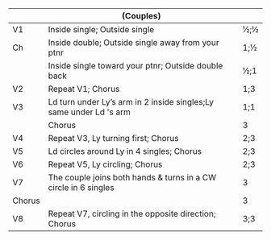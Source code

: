 ||(Couples)||
|-----|----|-----|
|V1| Inside single; Outside single |½;½|
|Ch| Inside double; Outside single away from your ptnr |1;½|
||Inside single toward your ptnr; Outside double back |½;1|
|V2| Repeat V1; Chorus |1;3|
|V3| Ld turn under Ly’s arm in 2 inside singles;Ly same under Ld 's arm |1;1|
||Chorus |3|
|V4| Repeat V3, Ly turning first; Chorus |2;3|
|V5| Ld circles around Ly in 4 singles; Chorus |2;3|
|V6| Repeat V5, Ly circling; Chorus |2;3|
|V7| The couple joins both hands & turns in a CW circle in 6 singles |3|
|Chorus||3|
|V8| Repeat V7, circling in the opposite direction; Chorus |3;3|
